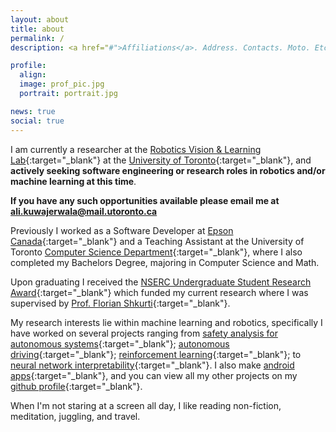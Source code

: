 ```yaml
---
layout: about
title: about
permalink: /
description: <a href="#">Affiliations</a>. Address. Contacts. Moto. Etc.

profile:
  align: 
  image: prof_pic.jpg
  portrait: portrait.jpg

news: true
social: true
---
```


I am currently a researcher at the [Robotics Vision & Learning Lab][]{:target="_blank"} at the [University of Toronto][]{:target="_blank"}, and **actively seeking software engineering or research roles in robotics and/or machine learning at this time**.

**If you have any such opportunities available please email me at ali.kuwajerwala@mail.utoronto.ca**

[Robotics Vision & Learning Lab]: https://rvl.cs.toronto.edu/
[University of Toronto]: https://www.utoronto.ca/

Previously I worked as a Software Developer at [Epson Canada][]{:target="_blank"} and a Teaching Assistant at the University of Toronto [Computer Science Department][]{:target="_blank"}, where I also completed my Bachelors Degree, majoring in Computer Science and Math. 

Upon graduating I received the [NSERC Undergraduate Student Research Award][]{:target="_blank"} which funded my current research where I was supervised by [Prof. Florian Shkurti][]{:target="_blank"}. 

[Epson Canada]: https://epson.ca/about-us
[Computer Science Department]: https://www.utm.utoronto.ca/math-cs-stats/
[NSERC Undergraduate Student Research Award]: https://www.nserc-crsng.gc.ca/students-etudiants/ug-pc/usra-brpc_eng.asp
[Prof. Florian Shkurti]: http://www.cs.toronto.edu/~florian/

My research interests lie within machine learning and robotics, specifically I have worked on several projects ranging from [safety analysis for autonomous systems][]{:target="_blank"}; [autonomous driving][]{:target="_blank"}; [reinforcement learning][]{:target="_blank"}; to [neural network interpretability][]{:target="_blank"}. I also make [android apps][]{:target="_blank"}, and you can view all my other projects on my [github profile][]{:target="_blank"}.

[safety analysis for autonomous systems]: https://rvl.cs.toronto.edu/backwards-reachability/ 
[autonomous driving]: https://github.com/Autonomous-Robotics-UTM/Imitation-Learning-Net/blob/master/Autonomous%20Driving%20Through%20Imitation%20Learning.pdf
[reinforcement learning]: https://github.com/alik-git/Pong-DQN
[neural network interpretability]: https://github.com/alik-git/Feature-Visualization-Notebook




[android apps]: https://play.google.com/store/apps/details?id=com.circuitstudio2016.circuits
[github profile]: https://github.com/alik-git

When I'm not staring at a screen all day, I like reading non-fiction, meditation, juggling, and travel.